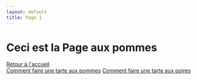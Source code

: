 ```yaml
---
layout: default
title: Page 1
---
```


# Ceci est la Page aux pommes

[Retour à l'accueil](index.md)  
[Comment faire une tarte aux pommes](page2.md)
[Comment faire une tarte aux poires](page3.md)
